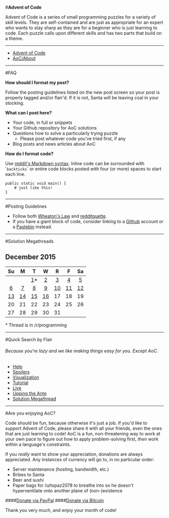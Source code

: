 #**Advent of Code**

Advent of Code is a series of small programming puzzles for a variety of skill levels. They are self-contained and are just as appropriate for an expert who wants to stay sharp as they are for a beginner who is just learning to code. Each puzzle calls upon different skills and has two parts that build on a theme.

***

+ [Advent of Code](http://adventofcode.com/)
+ [AoC/About](http://adventofcode.com/about)

***

#FAQ

**How should I format my post?**

Follow the posting guidelines listed on the new post screen so your post is properly tagged and/or flair'd.  If it is not, Santa will be leaving coal in your stocking.

**What can I post here?**

+ Your code, in full or snippets
+ Your Github repository for AoC solutions
+ Questions how to solve a particularly trying puzzle
    + Please post whatever code you've tried first, if any
+ Blog posts and news articles about AoC

**How do I format code?**

Use [reddit's Markdown syntax](/cw70q).  Inline code can be surrounded with \``backticks`\` or entire code blocks posted with four (or more) spaces to start each line.

    public static void main() {
        # just like this!
    }

***

#Posting Guidelines

+ Follow both [Wheaton's Law](https://twitter.com/wilw/status/5966220832) and [redditquette](/help/reddiquette).
+ If you have a giant block of code, consider linking to a [Github](https://github.com/) account or a [Pastebin](http://pastebin.com/) instead.

***

#Solution Megathreads

## December 2015
Su|M|T|W|R|F|Sa
:-:|:-:|:-:|:-:|:-:|:-:|:-:
| | | [1](/3uyl7s)* | [2](/3v3w2f) | [3](/3v8roh) | [4](/3vdn8a) | [5](/3viazx)
[6](/3vmltn) | [7](/3vr4m4) | [8](/3vw32y) | [9](/3w192e) | [10](/3w6h3m) | [11](/3wbzyv) | [12](/3wh73d)
[13](/3wm0oy) | [14](/3wqtx2) | [15](/3wwj84) | [16](/3x1i26) | 17 | 18 | 19
20 | 21 | 22 | 23 | 24 | 25 | 26
27 | 28 | 29 | 30 | 31 | |

\* Thread is in /r/programming

***

#Quick Search by Flair

###### Because you're lazy and we like making things easy for you.  Except AoC.

+ [Help](/r/adventofcode/search?q=flair:help&restrict_sr=on)
+ [Spoilers](/r/adventofcode/search?q=flair:spoiler&restrict_sr=on)
+ [Visualization](/r/adventofcode/search?q=flair:visualization&restrict_sr=on)
+ [Tutorial](/r/adventofcode/search?q=flair:tutorial&restrict_sr=on)
+ [Live](/r/adventofcode/search?q=flair:live&restrict_sr=on)
+ [Upping the Ante](/r/adventofcode/search?q=flair:upping&restrict_sr=on)
+ [Solution Megathread](/r/adventofcode/search?q=flair:solution&restrict_sr=on)

***

#Are you enjoying AoC?

Code should be fun, because otherwise it's just a job.  If you'd like to support Advent of Code, please share it with all your friends, even the ones that are just learning to code!  AoC is a fun, non-threatening way to work at your own pace to figure out how to apply problem-solving first, *then* work within a language's constraints.

If you *really* want to show your appreciation, donations are always appreciated.  Any instances of currency will go to, in no particular order:

+ Server maintenance (hosting, bandwidth, etc.)
+ Bribes to Santa
+ Beer and sushi
+ Paper bags for /u/topaz2078 to breathe into so he doesn't hyperventilate onto another plane of (non-)existence

####[Donate via PayPal](https://www.paypal.com/cgi-bin/webscr?cmd=_s-xclick&hosted_button_id=PERZM3PHNX4D4)
####[Donate via Bitcoin](http://adventofcode.com/about) 

Thank you very much, and enjoy your month of code!
